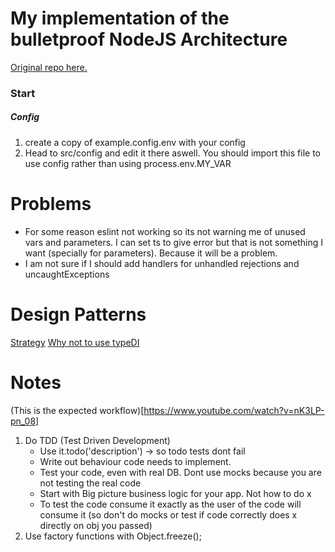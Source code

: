 # My implementation of the bulletproof NodeJS Architecture

[Original repo here.](https://github.com/santiq/bulletproof-nodejs)

### Start

##### Config

1. create a copy of example.config.env with your config
2. Head to src/config and edit it there aswell. You should import this file to use config rather than using process.env.MY_VAR

# Problems

- For some reason eslint not working so its not warning me of unused vars and parameters. I can set ts to give error but that is not something I want (specially for parameters). Because it will be a problem.
- I am not sure if I should add handlers for unhandled rejections and uncaughtExceptions

# Design Patterns

[Strategy](https://refactoring.guru/design-patterns/strategy/typescript/example#lang-features)
[Why not to use typeDI](https://github.com/rosario/example-with-typedi)

# Notes

(This is the expected workflow)[https://www.youtube.com/watch?v=nK3LP-pn_08]

1. Do TDD (Test Driven Development)
   - Use it.todo('description') -> so todo tests dont fail
   - Write out behaviour code needs to implement.
   - Test your code, even with real DB. Dont use mocks because you are not testing the real code
   - Start with Big picture business logic for your app. Not how to do x
   - To test the code consume it exactly as the user of the code will consume it (so don't do mocks or test if code correctly does x directly on obj you passed)
2. Use factory functions with Object.freeze();
